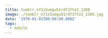 ```yaml
---
title: tumblr_n71s5umgu51rdf37to1_1280
image: ./tumblr_n71s5umgu51rdf37to1_1280.jpg
date: '1970-01-01T00:00:00.000Z'
tags:
  - mobile
---
```


